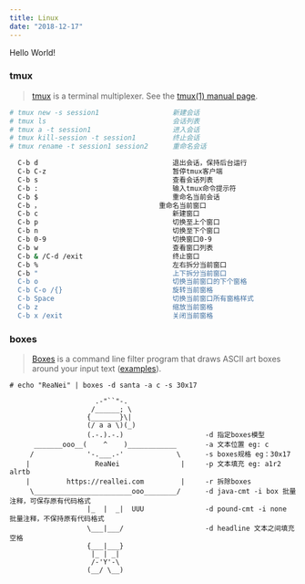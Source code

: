 ```yaml
---
title: Linux
date: "2018-12-17"
---
```


Hello World!

### tmux

> [tmux][1.1] is a terminal multiplexer. See the [tmux(1) manual page][1.2].
```Bash
# tmux new -s session1 					新建会话
# tmux ls								会话列表
# tmux a -t session1    				进入会话
# tmux kill-session -t session1			终止会话
# tmux rename -t session1 session2		重命名会话

  C-b d									退出会话，保持后台运行
  C-b C-z								暂停tmux客户端
  C-b s									查看会话列表
  C-b :									输入tmux命令提示符
  C-b $									重命名当前会话
  C-b ，								重命名当前窗口
  C-b c 								新建窗口
  C-b p									切换至上个窗口
  C-b n									切换至下个窗口
  C-b 0-9								切换窗口0-9
  C-b w									查看窗口列表
  C-b & /C-d /exit	 					终止窗口
  C-b %									左右拆分当前窗口
  C-b "									上下拆分当前窗口
  C-b o									切换当前窗口的下个窗格
  C-b C-o /{}							旋转当前窗格
  C-b Space								切换当前窗口所有窗格样式
  C-b z									缩放当前窗格
  C-b x /exit							关闭当前窗格
```

### boxes

> [Boxes][2.1] is a command line filter program that draws ASCII art boxes around your input text ([examples][2.2]).

```
# echo "ReaNei" | boxes -d santa -a c -s 30x17

                     .-"``"-.
                    /______; \
                   {_______}\|
                   (/ a a \)(_)
                   (.-.).-.)					-d 指定boxes模型
      _______ooo__(    ^    )____________		-a 文本位置 eg: c
     /             '-.___.-'             \		-s boxes规格 eg：30x17
    |         		 ReaNei		          |		-p 文本填充 eg: a1r2 alrtb
	|         https://reallei.com         |		-r 拆除boxes
     \________________________ooo________/		-d java-cmt -i box 批量注释，可保存原有代码格式
                   |_  |  _|  UUU				-d pound-cmt -i none 批量注释，不保持原有代码格式
                   \___|___/					-d headline 文本之间填充空格
                   {___|___}
                    |_ | _|
                    /-'Y'-\
                   (__/ \__)
```

















[1.1]: https://github.com/tmux/tmux/wiki "tmux/wiki"
[1.2]: http://man.openbsd.org/OpenBSD-current/man1/tmux.1
[2.1]: http://boxes.thomasjensen.com/
[2.2]: http://boxes.thomasjensen.com/examples.html
